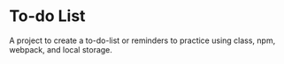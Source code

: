 # To-do List

A project to create a to-do-list or reminders to practice using class, npm, webpack, and local storage.
